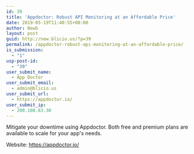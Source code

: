 ```yaml
---
id: 39
title: 'Appdoctor: Robust API Monitoring at an Affordable Price'
date: 2019-05-19T11:40:55+00:00
author: Newb
layout: post
guid: http://new.blicio.us/?p=39
permalink: /appdoctor-robust-api-monitoring-at-an-affordable-price/
is_submission:
  - "1"
usp-post-id:
  - "39"
user_submit_name:
  - App Doctor
user_submit_email:
  - admin@blicio.us
user_submit_url:
  - https://appdoctor.io/
user_submit_ip:
  - 200.108.63.30
---
```

Mitigate your downtime using Appdoctor. Both free and premium plans are available to scale for your app's needs.

Website: <https://appdoctor.io/>